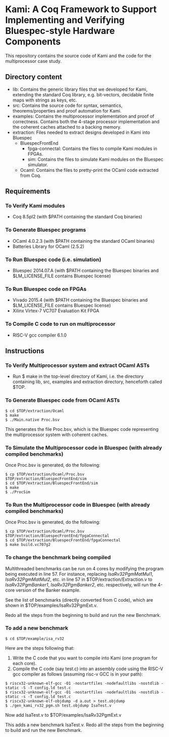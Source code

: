 Kami: A Coq Framework to Support Implementing and Verifying Bluespec-style Hardware Components
==============================================================================================

This repository contains the source code of Kami and the code for the multiprocessor case study.

Directory content
-----------------

- lib: Contains the generic library files that we developed for Kami, extending the standard Coq library, e.g. bit-vectors, decidable finite maps with strings as keys, etc.
- src: Contains the source code for syntax, semantics, theorems/properties and proof automation for Kami.
- examples: Contains the multiprocessor implementation and proof of correctness. Contains both the 4-stage processor implementation and the coherent caches attached to a backing memory.
- extraction: Files needed to extract designs developed in Kami into Bluespec
  + BluespecFrontEnd
    * fpga-connectal: Contains the files to compile Kami modules in FPGAs.
    * sim: Contains the files to simulate Kami modules on the Bluespec simulator.
  + Ocaml: Contains the files to pretty-print the OCaml code extracted from Coq.

Requirements
------------

### To Verify Kami modules
- Coq 8.5pl2 (with $PATH containing the standard Coq binaries)

### To Generate Bluespec programs
- OCaml 4.0.2.3 (with $PATH containing the standard OCaml binaries)
- Batteries Library for OCaml (2.5.2)

### To Run Bluespec code (i.e. simulation)
- Bluespec 2014.07.A (with $PATH containing the Bluespec binaries and $LM\_LICENSE\_FILE contains Bluespec license)

### To Run Bluespec code on FPGAs
- Vivado 2015.4 (with $PATH containing the Bluespec binaries and $LM\_LICENSE\_FILE contains Bluespec license)
- Xilinx Virtex-7 VC707 Evaluation Kit FPGA

### To Compile C code to run on multiprocessor
- RISC-V gcc compiler 6.1.0

Instructions
------------

### To Verify Multiprocessor system and extract OCaml ASTs 
- Run $ make in the top-level directory of Kami, i.e. the directory containing lib, src, examples and extraction directory, henceforth called $TOP.

### To Generate Bluespec code from OCaml ASTs
```
$ cd $TOP/extraction/Ocaml
$ make
$ ./Main.native Proc.bsv
```

This generates the file Proc.bsv, which is the Bluespec code representing the multiprocessor system with coherent caches.

### To Simulate the Multiprocessor code in Bluespec (with already compiled benchmarks)
Once Proc.bsv is generated, do the following:

```
$ cp $TOP/extraction/Ocaml/Proc.bsv $TOP/extraction/BluespecFrontEnd/sim
$ cd $TOP/extraction/BluespecFrontEnd/sim
$ make
$ ./ProcSim
```

### To Run the Multiprocessor code in Bluespec (with already compiled benchmarks)
Once Proc.bsv is generated, do the following:

```
$ cp $TOP/extraction/Ocaml/Proc.bsv $TOP/extraction/BluespecFrontEnd/fpgaConnectal
$ cd $TOP/extraction/BluespecFrontEnd/fpgaConnectal
$ make build.vc707g2
```

### To change the benchmark being compiled
Multithreaded benchmarks can be run on 4 cores by modifying the program being
executed in line 57. For instance, replacing _IsaRv32PgmMatMul1_, _IsaRv32PgmMatMul2_, etc. in line 57 
in $TOP/extraction/Extraction.v to _IsaRv32PgmBanker1_, _IsaRv32PgmBanker2_, etc. respectively, will run the
4-core version of the Banker example.

See the list of benchmarks (directly converted from C code), which are shown in $TOP/examples/IsaRv32PgmExt.v.

Redo all the steps from the beginning to build and run the new Benchmark.

### To add a new benchmark
`$ cd $TOP/example/isa_rv32`

Here are the steps following that:
1) Write the C code that you want to compile into Kami (one program for each core).
2) Compile the C code (say test.c) into an assembly code using the RISC-V gcc
compiler as follows (assuming risc-v GCC is in your path):
```
$ riscv32-unknown-elf-gcc -O1 -nostartfiles -nodefaultlibs -nostdlib -static -S -T config.ld test.c
$ riscv32-unknown-elf-gcc -O1 -nostartfiles -nodefaultlibs -nostdlib -static -s -T config.ld test.c
$ riscv32-unknown-elf-objdump -d a.out > test.objdump
$ ./gen_kami_rv32_pgm.sh test.objdump IsaTest.v
```

Now add IsaTest.v to $TOP/examples/IsaRv32PgmExt.v

This adds a new benchmark IsaTest.v. Redo all the steps from the beginning to build and run the new Benchmark.
